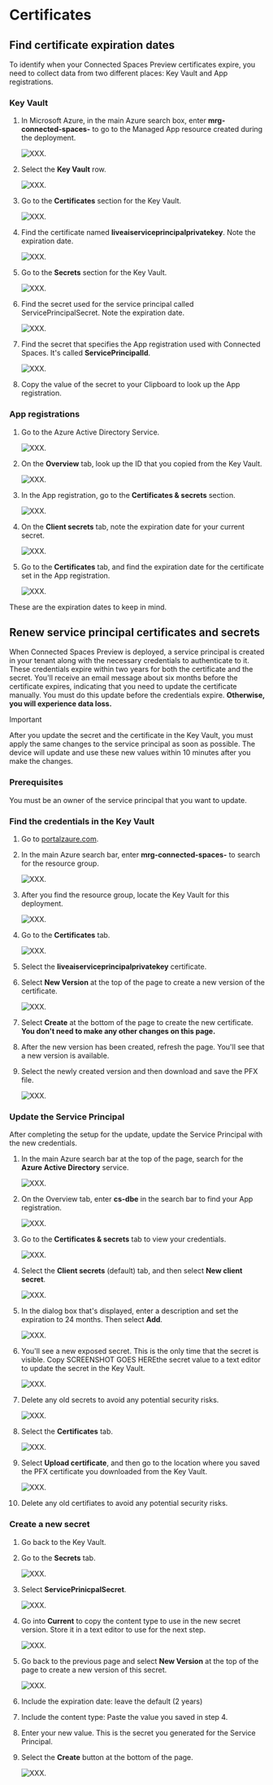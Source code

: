 # Certificates

## Find certificate expiration dates

To identify when your Connected Spaces Preview certificates expire, you need to collect data from two different places: Key Vault and App registrations. 

### Key Vault

1. In Microsoft Azure, in the main Azure search box, enter **mrg-connected-spaces-** to go to the Managed App resource created during the deployment.

   ![XXX.](media/setup-certificates-1.JPG "XXX")
    
2. Select the **Key Vault** row. 

    ![XXX.](media/setup-certificates-2.JPG "XXX")

3. Go to the **Certificates** section for the Key Vault.

    ![XXX.](media/setup-certificates-3.JPG "XXX")

4. Find the certificate named **liveaiserviceprincipalprivatekey**. Note the expiration date. 

    ![XXX.](media/setup-certificates-4.JPG "XXX")

5. Go to the **Secrets** section for the Key Vault. 

    ![XXX.](media/setup-certificates-5.JPG "XXX")

6. Find the secret used for the service principal called ServicePrincipalSecret. Note the expiration date. 

    ![XXX.](media/setup-certificates-6.JPG "XXX")

7. Find the secret that specifies the App registration used with Connected Spaces. It's called **ServicePrincipalId**. 

    ![XXX.](media/setup-certificates-7.JPG "XXX")
    
8. Copy the value of the secret to your Clipboard to look up the App registration.

### App registrations

1. Go to the Azure Active Directory Service.

    ![XXX.](media/setup-certificates-8.JPG "XXX")

2. On the **Overview** tab, look up the ID that you copied from the Key Vault.

    ![XXX.](media/setup-certificates-9.JPG "XXX")

3. In the App registration, go to the **Certificates & secrets** section. 

    ![XXX.](media/setup-certificates-10.JPG "XXX")

4. On the **Client secrets** tab, note the expiration date for your current secret. 

    ![XXX.](media/setup-certificates-11.JPG "XXX")

5. Go to the **Certificates** tab, and find the expiration date for the certificate set in the App registration. 

    ![XXX.](media/setup-certificates-12.JPG "XXX")

These are the expiration dates to keep in mind. 

## Renew service principal certificates and secrets

When Connected Spaces Preview is deployed, a service principal is created in your tenant along with the necessary credentials to authenticate to it. These credentials expire within two years for both the certificate and the secret. You'll receive an email message about six months before the certificate expires, indicating that you need to update the certificate manually. You must do this update before the credentials expire. **Otherwise, you will experience data loss.**

> [!IMPORTANT]
> After you update the secret and the certificate in the Key Vault, you must apply the same changes to the service principal as soon as possible. The device will update and use these new values within 10 minutes after you make the changes. 

### Prerequisites

You must be an owner of the service principal that you want to update.

### Find the credentials in the Key Vault

1. Go to [portalzaure.com](portalzaure.com). 

2. In the main Azure search bar, enter **mrg-connected-spaces-** to search for the resource group. 

    ![XXX.](media/setup-certificates-13.JPG "XXX")

3. After you find the resource group, locate the Key Vault for this deployment.

    ![XXX.](media/setup-certificates-14.JPG "XXX")

4. Go to the **Certificates** tab.

    ![XXX.](media/setup-certificates-15.JPG "XXX")

5. Select the **liveaiserviceprincipalprivatekey** certificate. 

6. Select **New Version** at the top of the page to create a new version of the certificate. 

    ![XXX.](media/setup-certificates-16.JPG "XXX")

7. Select **Create** at the bottom of the page to create the new certificate. **You don't need to make any other changes on this page.** 

8. After the new version has been created, refresh the page. You'll see that a new version is available.

9. Select the newly created version and then download and save the PFX file. 

    ![XXX.](media/setup-certificates-17.JPG "XXX")

### Update the Service Principal

After completing the setup for the update, update the Service Principal with the new credentials.

1. In the main Azure search bar at the top of the page, search for the **Azure Active Directory** service. 

    ![XXX.](media/setup-certificates-18.JPG "XXX")

2. On the Overview tab, enter **cs-dbe** in the search bar to find your App registration. 

    ![XXX.](media/setup-certificates-19.JPG "XXX")

3. Go to the **Certificates & secrets** tab to view your credentials.

    ![XXX.](media/setup-certificates-20.JPG "XXX")

4. Select the **Client secrets** (default) tab, and then select **New client secret**.

    ![XXX.](media/setup-certificates-21.JPG "XXX")

5. In the dialog box that's displayed, enter a description and set the expiration to 24 months. Then select **Add**. 

    ![XXX.](media/setup-certificates-22.JPG "XXX")

6. You'll see a new exposed secret. This is the only time that the secret is visible. Copy SCREENSHOT GOES HEREthe secret value to a text editor to update the secret in the Key Vault.

    ![XXX.](media/setup-certificates-23.JPG "XXX")

7. Delete any old secrets to avoid any potential security risks.

    ![XXX.](media/setup-certificates-24.JPG "XXX")

8. Select the **Certificates** tab.

    ![XXX.](media/setup-certificates-25.JPG "XXX")

9. Select **Upload certificate**, and then go to the location where you saved the PFX certificate you downloaded from the Key Vault.

    ![XXX.](media/setup-certificates-26.JPG "XXX")

10. Delete any old certifiates to avoid any potential security risks.

### Create a new secret

1. Go back to the Key Vault.

2. Go to the **Secrets** tab.

    ![XXX.](media/setup-certificates-27.JPG "XXX")

3. Select **ServicePrinicpalSecret**.

    ![XXX.](media/setup-certificates-28.JPG "XXX")

4. Go into **Current** to copy the content type to use in the new secret version. Store it in a text editor to use for the next step.

    ![XXX.](media/setup-certificates-29.JPG "XXX")

5. Go back to the previous page and select **New Version** at the top of the page to create a new version of this secret.

    ![XXX.](media/setup-certificates-30.JPG "XXX")

6. Include the expiration date: leave the default (2 years)

7. Include the content type: Paste the value you saved in step 4.

8. Enter your new value. This is the secret you generated for the Service Principal. 

9. Select the **Create** button at the bottom of the page.

    ![XXX.](media/setup-certificates-31.JPG "XXX")




